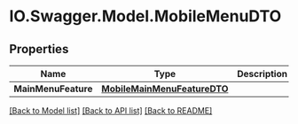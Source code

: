 # IO.Swagger.Model.MobileMenuDTO
## Properties

Name | Type | Description | Notes
------------ | ------------- | ------------- | -------------
**MainMenuFeature** | [**MobileMainMenuFeatureDTO**](MobileMainMenuFeatureDTO.md) |  | [optional] 

[[Back to Model list]](../README.md#documentation-for-models) [[Back to API list]](../README.md#documentation-for-api-endpoints) [[Back to README]](../README.md)

